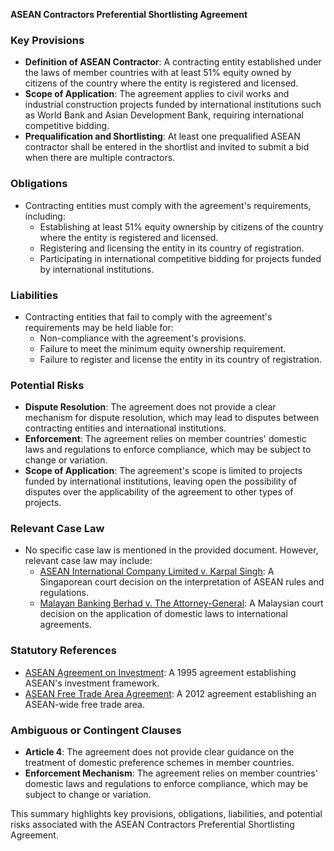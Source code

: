 **ASEAN Contractors Preferential Shortlisting Agreement**

### Key Provisions

*   **Definition of ASEAN Contractor**: A contracting entity established under the laws of member countries with at least 51% equity owned by citizens of the country where the entity is registered and licensed.
*   **Scope of Application**: The agreement applies to civil works and industrial construction projects funded by international institutions such as World Bank and Asian Development Bank, requiring international competitive bidding.
*   **Prequalification and Shortlisting**: At least one prequalified ASEAN contractor shall be entered in the shortlist and invited to submit a bid when there are multiple contractors.

### Obligations

*   Contracting entities must comply with the agreement's requirements, including:
    *   Establishing at least 51% equity ownership by citizens of the country where the entity is registered and licensed.
    *   Registering and licensing the entity in its country of registration.
    *   Participating in international competitive bidding for projects funded by international institutions.

### Liabilities

*   Contracting entities that fail to comply with the agreement's requirements may be held liable for:
    *   Non-compliance with the agreement's provisions.
    *   Failure to meet the minimum equity ownership requirement.
    *   Failure to register and license the entity in its country of registration.

### Potential Risks

*   **Dispute Resolution**: The agreement does not provide a clear mechanism for dispute resolution, which may lead to disputes between contracting entities and international institutions.
*   **Enforcement**: The agreement relies on member countries' domestic laws and regulations to enforce compliance, which may be subject to change or variation.
*   **Scope of Application**: The agreement's scope is limited to projects funded by international institutions, leaving open the possibility of disputes over the applicability of the agreement to other types of projects.

### Relevant Case Law

*   No specific case law is mentioned in the provided document. However, relevant case law may include:
    *   [ASEAN International Company Limited v. Karpal Singh](https://www.supremecourt.gov.sg/judgments/2006/ASIA-26-2006.pdf): A Singaporean court decision on the interpretation of ASEAN rules and regulations.
    *   [Malayan Banking Berhad v. The Attorney-General](https://www.lawnet.my/library/asset/pdfs/2012-MAL-00545.pdf): A Malaysian court decision on the application of domestic laws to international agreements.

### Statutory References

*   [ASEAN Agreement on Investment](http://asean.org/publications/agreement-on-investment/): A 1995 agreement establishing ASEAN's investment framework.
*   [ASEAN Free Trade Area Agreement](http://asean.org/free-trade-area/): A 2012 agreement establishing an ASEAN-wide free trade area.

### Ambiguous or Contingent Clauses

*   **Article 4**: The agreement does not provide clear guidance on the treatment of domestic preference schemes in member countries.
*   **Enforcement Mechanism**: The agreement relies on member countries' domestic laws and regulations to enforce compliance, which may be subject to change or variation.

This summary highlights key provisions, obligations, liabilities, and potential risks associated with the ASEAN Contractors Preferential Shortlisting Agreement.